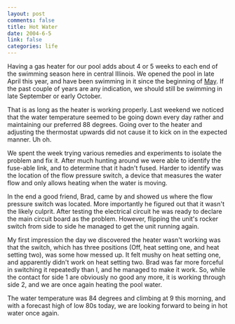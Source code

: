 ```yaml
--- 
layout: post
comments: false
title: Hot Water
date: 2004-6-5
link: false
categories: life
---
```

Having a gas heater for our pool adds about 4 or 5 weeks to each end of the swimming season here in central Illinois. We opened the pool in late April this year, and have been swimming in it since the beginning of <a href="http://www.zanshin.net/blogs/000430.html" title="First Swim">May</a>. If the past couple of years are any indication, we should still be swimming in late September or early October.

That is as long as the heater is working properly. Last weekend we noticed that the water temperature seemed to be going down every day rather and maintaining our preferred 88 degrees. Going over to the heater and adjusting the thermostat upwards did not cause it to kick on in the expected manner. Uh oh.

We spent the week trying various remedies and experiments to isolate the problem and fix it. After much hunting around we were able to identify the fuse-able link, and to determine that it hadn't fused. Harder to identify was the location of the flow pressure switch, a device that measures the water flow and only allows heating when the water is moving.

In the end a good friend, Brad, came by and showed us where the flow pressure switch was located. More importantly he figured out that it wasn't the likely culprit. After testing the electrical circuit he was ready to declare the main circuit board as the problem. However, flipping the unit's rocker switch from side to side he managed to get the unit running again.

My first impression the day we discovered the heater wasn't working was that the switch, which has three positions (Off, heat setting one, and heat setting two), was some how messed up. It felt mushy on heat setting one, and apparently didn't work on heat setting two. Brad was far more forceful in switching it repeatedly than I, and he managed to make it work. So, while the contact for side 1 are obviously no good any more, it is working through side 2, and we are once again heating the pool water.

The water temperature was 84 degrees and climbing at 9 this morning, and with a forecast high of low 80s today, we are looking forward to being in hot water once again.
